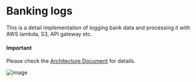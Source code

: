 # Banking logs

This is a detail implementaiton of logging bank data and processing it with AWS lambda, S3, API gateway etc.

#### Important

Please check the [Architecture Document](https://github.com/purushotham93/banking-logs/blob/master/architecture_documentation.docx) for details.

![image](https://github.com/purushotham93/banking-logs/assets/62345144/3b96b65e-be0a-4bb9-b87b-e8f47f97f81a)
